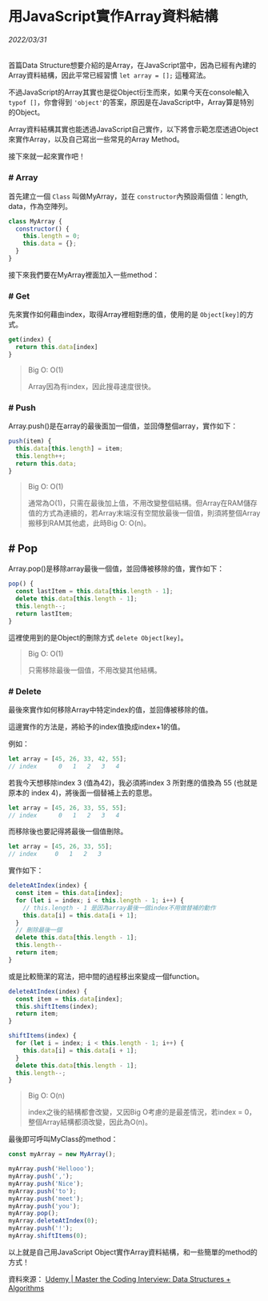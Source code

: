 # 用JavaScript實作Array資料結構

###### 2022/03/31

首篇Data Structure想要介紹的是Array，在JavaScript當中，因為已經有內建的Array資料結構，因此平常已經習慣 ```let array = [];``` 這種寫法。

不過JavaScript的Array其實也是從Object衍生而來，如果今天在console輸入 ```typof []```，你會得到 ```'object'```的答案，原因是在JavaScript中，Array算是特別的Object。

Array資料結構其實也能透過JavaScript自己實作，以下將會示範怎麼透過Object來實作Array，以及自己寫出一些常見的Array Method。

接下來就一起來實作吧！

### \# Array

首先建立一個 ```Class``` 叫做MyArray，並在 ```constructor```內預設兩個值：length, data，作為空陣列。

```javascript
class MyArray {
  constructor() {
    this.length = 0;
    this.data = {};
  }
}
```

接下來我們要在MyArray裡面加入一些method：

### \# Get

先來實作如何藉由index，取得Array裡相對應的值，使用的是 ```Object[key]```的方式。

```javascript
get(index) {
  return this.data[index]
}
```

<blockquote>
Big O: O(1)

Array因為有index，因此搜尋速度很快。
</blockquote>

### \# Push

Array.push()是在array的最後面加一個值，並回傳整個array，實作如下：

```javascript
push(item) {
  this.data[this.length] = item;
  this.length++;
  return this.data;
}
```

<blockquote>
Big O: O(1)

通常為O(1)，只需在最後加上值，不用改變整個結構。但Array在RAM儲存值的方式為連續的，若Array末端沒有空間放最後一個值，則須將整個Array搬移到RAM其他處，此時Big O: O(n)。
</blockquote>

## \# Pop

Array.pop()是移除array最後一個值，並回傳被移除的值，實作如下：

```javascript
pop() {
  const lastItem = this.data[this.length - 1];
  delete this.data[this.length - 1];
  this.length--;
  return lastItem;
}

```

這裡使用到的是Object的刪除方式 ```delete Object[key]```。

<blockquote>
Big O: O(1)

只需移除最後一個值，不用改變其他結構。
</blockquote>

### \# Delete

最後來實作如何移除Array中特定index的值，並回傳被移除的值。

這邊實作的方法是，將給予的index值換成index+1的值。

例如：

```javascript
let array = [45, 26, 33, 42, 55];
// index      0   1   2   3   4
```

若我今天想移除index 3 (值為42)，我必須將index 3 所對應的值換為 55 (也就是原本的 index 4)，將後面一個替補上去的意思。

```javascript
let array = [45, 26, 33, 55, 55];
// index      0   1   2   3   4
```

而移除後也要記得將最後一個值刪除。

```javascript
let array = [45, 26, 33, 55];
// index     0   1   2   3
```

實作如下：

```javascript
deleteAtIndex(index) {
  const item = this.data[index];
  for (let i = index; i < this.length - 1; i++) {
    // this.length - 1 是因為array最後一個index不用做替補的動作
    this.data[i] = this.data[i + 1];
  }
  // 刪除最後一個
  delete this.data[this.length - 1];
  this.length--
  return item;
}
```

或是比較簡潔的寫法，把中間的過程移出來變成一個function。

```javascript
deleteAtIndex(index) {
  const item = this.data[index];
  this.shiftItems(index);
  return item;
}

shiftItems(index) {
  for (let i = index; i < this.length - 1; i++) {
    this.data[i] = this.data[i + 1];
  }
  delete this.data[this.length - 1];
  this.length--;
}
```

<blockquote>
Big O: O(n)

index之後的結構都會改變，又因Big O考慮的是最差情況，若index = 0，整個Array結構都須改變，因此為O(n)。
</blockquote>

最後即可呼叫MyClass的method：


```javascript
const myArray = new MyArray();

myArray.push('Hellooo');
myArray.push(',');
myArray.push('Nice');
myArray.push('to');
myArray.push('meet');
myArray.push('you');
myArray.pop();
myArray.deleteAtIndex(0);
myArray.push('!');
myArray.shiftItems(0);
```

以上就是自己用JavaScript Object實作Array資料結構，和一些簡單的method的方式！

資料來源：
[Udemy | Master the Coding Interview: Data Structures + Algorithms](https://www.udemy.com/course/master-the-coding-interview-data-structures-algorithms/ "Master the Coding Interview: Data Structures + Algorithms")